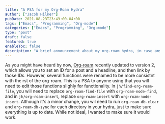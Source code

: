 ```yaml
---
title: "A PSA for my Org-Roam Hydra"
author: ["Jacob Hilker"]
pubDate: 2021-08-23T23:49:00-04:00
tags: ["Emacs", "Programming", "Org-mode"]
categories: ["Emacs", "Programming", "Org-mode"]
type: "post"
draft: false
featured: true
enableToc: false
description: "A brief announcement about my org-roam hydra, in case anyone actually uses it."
---
```


As you might have heard by now, [Org-roam](https://github.com/org-roam/org-roam) recently updated to version 2, which allows you to set an ID for a post and a headline, and then link by those IDs. However, several functions were renamed to be more consistnt with the rst of the org-roam. This is a PSA to anyone using that you will need to edit those functions slighly for functionality. In `jh/find-org-roam-file`, you will need to replace `org-roam-find-file` with `org-roam-node-find`, and in `jh/org-roam-insert`, replace `org-roam-insert` with `org-roam-node-insert`. Although it's a minor change, you wil need to run `org-roam-db-clear` and `org-roam-db-sync` for each directory in your hydra, just to make sure everything is up to date. While not ideal, I wanted to make sure it would work.